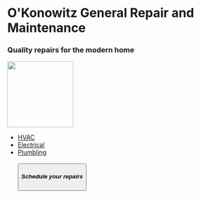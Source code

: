 <html>
  <body>
    <h1>O'Konowitz General Repair and Maintenance</h1>
    <h3>Quality repairs for the modern home</h3>
     <img width="150" height="150" src="https://static.wikia.nocookie.net/htm/images/6/6f/Maintenance_informatique_curative_4D.jpg/revision/latest/scale-to-width-down/346?cb=20131227001106">
    <ul>
      <li> <a href="https://en.wikipedia.org/wiki/Heating,_ventilation,_and_air_conditioning"</a>HVAC</li>
      <li> <a href="https://en.wikipedia.org/wiki/Electricity"</a>Electrical </li>
      <li> <a href="https://en.wikipedia.org/wiki/Plumbing"</a> Plumbling </li>
      <br>
      <button><h5><strong>Schedule your repairs</h5></button>        
  </body>
